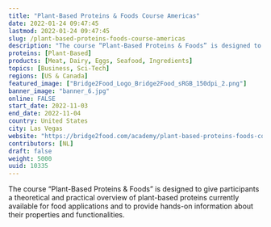 ```yaml
---
title: "Plant-Based Proteins & Foods Course Americas"
date: 2022-01-24 09:47:45
lastmod: 2022-01-24 09:47:45
slug: /plant-based-proteins-foods-course-americas
description: "The course “Plant-Based Proteins & Foods” is designed to give participants a theoretical and practical overview of plant-based proteins currently available for food applications and to provide hands-on information about their properties and functionalities."
proteins: [Plant-Based]
products: [Meat, Dairy, Eggs, Seafood, Ingredients]
topics: [Business, Sci-Tech]
regions: [US & Canada]
featured_image: ["Bridge2Food_Logo_Bridge2Food_sRGB_150dpi_2.png"]
banner_image: "banner_6.jpg"
online: FALSE
start_date: 2022-11-03
end_date: 2022-11-04
country: United States
city: Las Vegas
website: "https://bridge2food.com/academy/plant-based-proteins-foods-course-americas/"
contributors: [NL]
draft: false
weight: 5000
uuid: 10335
---
```

<p>The course “Plant-Based Proteins & Foods” is designed to give participants a theoretical and practical overview of plant-based proteins currently available for food applications and to provide hands-on information about their properties and functionalities.</p>
